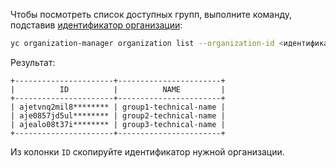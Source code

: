 Чтобы посмотреть список доступных групп, выполните команду, подставив [идентификатор организации](../../organization/operations/organization-get-id.md):

```bash
yc organization-manager organization list --organization-id <идентификатор_организации>
```

Результат:

```text
+----------------------+-----------------------+
|          ID          |          NAME         |
+----------------------+-----------------------+
| ajetvnq2mil8******** | group1-technical-name |
| aje0857jd5ul******** | group2-technical-name |
| ajealo08t37i******** | group3-technical-name |
+----------------------+-----------------------+
```

Из колонки `ID` скопируйте идентификатор нужной организации.